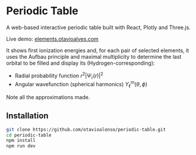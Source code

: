 # Periodic Table

A web-based interactive periodic table built with React, Plotly and Three.js.

Live demo: [elements.otavioalves.com](https://elements.otavioalves.com)

It shows first ionization energies and, for each pair of selected elements, it uses the Aufbau principle and maximal multiplicity to determine the last orbital to be filled and display its (Hydrogen-corresponding):

- Radial probability function $r^2\left|\Psi_r(r)\right|^2$
- Angular wavefunction (spherical harmonics) $Y^m_\ell(\theta, \phi)$

Note all the approximations made.

## Installation

```sh
git clone https://github.com/otavioalonso/periodic-table.git
cd periodic-table
npm install
npm run dev
```
